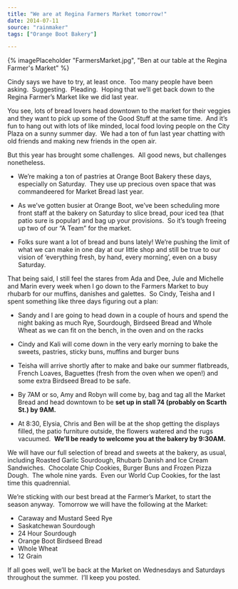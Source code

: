```yaml
---
title: "We are at Regina Farmers Market tomorrow!"
date: 2014-07-11
source: "rainmaker"
tags: ["Orange Boot Bakery"]

---
```


{% imagePlaceholder "FarmersMarket.jpg", "Ben at our table at the Regina Farmer's Market" %}


Cindy says we have to try, at least once.  Too many people have been asking.  Suggesting.  Pleading.  Hoping that we’ll get back down to the Regina Farmer’s Market like we did last year.

You see, lots of bread lovers head downtown to the market for their veggies and they want to pick up some of the Good Stuff at the same time.  And it’s fun to hang out with lots of like minded, local food loving people on the City Plaza on a sunny summer day.  We had a ton of fun last year chatting with old friends and making new friends in the open air.

But this year has brought some challenges.  All good news, but challenges nonetheless.

- We’re making a ton of pastries at Orange Boot Bakery these days, especially on Saturday.  They use up precious oven space that was commandeered for Market Bread last year.
  
- As we’ve gotten busier at Orange Boot, we’ve been scheduling more front staff at the bakery on Saturday to slice bread, pour iced tea (that patio sure is popular) and bag up your provisions.  So it’s tough freeing up two of our “A Team” for the market.
  
- Folks sure want a lot of bread and buns lately! We’re pushing the limit of what we can make in one day at our little shop and still be true to our vision of ‘everything fresh, by hand, every morning’, even on a busy Saturday.

That being said, I still feel the stares from Ada and Dee, Jule and Michelle and Marin every week when I go down to the Farmers Market to buy rhubarb for our muffins, danishes and galettes.  So Cindy, Teisha and I spent something like three days figuring out a plan:

- Sandy and I are going to head down in a couple of hours and spend the night baking as much Rye, Sourdough, Birdseed Bread and Whole Wheat as we can fit on the bench, in the oven and on the racks
  
- Cindy and Kali will come down in the very early morning to bake the sweets, pastries, sticky buns, muffins and burger buns
  
- Teisha will arrive shortly after to make and bake our summer flatbreads, French Loaves, Baguettes (fresh from the oven when we open!) and some extra Birdseed Bread to be safe.
  
- By 7AM or so, Amy and Robyn will come by, bag and tag all the Market Bread and head downtown to be **set up in stall 74 (probably on Scarth St.) by 9AM.**
  
- At 8:30, Elysia, Chris and Ben will be at the shop getting the displays filled, the patio furniture outside, the flowers watered and the rugs vacuumed.  **We’ll be ready to welcome you at the bakery by 9:30AM.**

We will have our full selection of bread and sweets at the bakery, as usual, including Roasted Garlic Sourdough, Rhubarb Danish and Ice Cream Sandwiches.  Chocolate Chip Cookies, Burger Buns and Frozen Pizza Dough.  The whole nine yards.  Even our World Cup Cookies, for the last time this quadrennial.

We’re sticking with our best bread at the Farmer’s Market, to start the season anyway.  Tomorrow we will have the following at the Market:

- Caraway and Mustard Seed Rye
- Saskatchewan Sourdough
- 24 Hour Sourdough
- Orange Boot Birdseed Bread
- Whole Wheat
- 12 Grain

If all goes well, we’ll be back at the Market on Wednesdays and Saturdays throughout the summer.  I’ll keep you posted.
